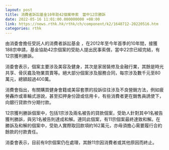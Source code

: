 ```yaml
---
layout: post
title: 消費者訴訟基金10年助42個案申索　當中12宗勝訴
date: 2022-05-16 11:01:00.000000000 +08:00
link: https://news.rthk.hk/rthk/ch/component/k2/1648712-20220516.htm
categories: rthk
---
```


由消委會擔任受託人的消費者訴訟基金 ，在2012年至今年首季的10年間，接獲188宗申請，基金協助42宗個案的受助人提出民事索償，當中22宗已經完結，有12宗獲判勝訴。

消委會表示，個案主要涉及美容及健身，其次是家居裝修及金融行業，其餘是時光共享、骨灰龕及物業買賣等。絕大部分個案涉及服務合同，每宗涉及數千元至80萬元，總額超過400萬。

消費會指出，有關購買健身會籍或美容套票的投訴往往涉及不良營銷方法，例如疲勞轟炸或車輪式游說，甚至扣押身份證或信用卡，有些消費者更在銷售員誘使下，向銀行貸款作分期付款。

12宗獲判勝訴個案中，包括1宗涉及兩名被告的貸款個案，受助人針對其中1名被告獲判勝訴，與另1名被告則達成和解。連同此個案，有11宗個案最終達致和解。在勝訴及和解的個案中，受助人實際取回款項約162萬元，亦毋須擔心需要履行合約餘款的付款責任。

消委會表示，目前有9宗個案仍在處理，其餘11宗因消費者或其他原因而終止。

